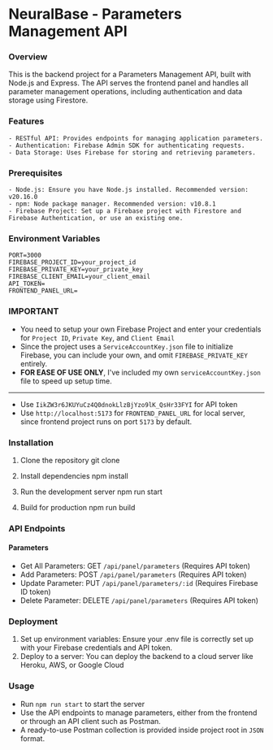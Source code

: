 # NeuralBase - Parameters Management API

### Overview
This is the backend project for a Parameters Management API, built with Node.js and Express.
The API serves the frontend panel and handles all parameter management operations, including authentication and data storage using Firestore.

### Features
	- RESTful API: Provides endpoints for managing application parameters.
	- Authentication: Firebase Admin SDK for authenticating requests.
	- Data Storage: Uses Firebase for storing and retrieving parameters.

### Prerequisites
	- Node.js: Ensure you have Node.js installed. Recommended version: v20.16.0
	- npm: Node package manager. Recommended version: v10.8.1
	- Firebase Project: Set up a Firebase project with Firestore and Firebase Authentication, or use an existing one.

### Environment Variables
	PORT=3000
	FIREBASE_PROJECT_ID=your_project_id
	FIREBASE_PRIVATE_KEY=your_private_key
	FIREBASE_CLIENT_EMAIL=your_client_email
	API_TOKEN=
	FRONTEND_PANEL_URL=

### IMPORTANT
- You need to setup your own Firebase Project and enter your credentials for `Project ID`, `Private Key`, and `Client Email`
- Since the project uses a `ServiceAccountKey.json` file to initialize Firebase, you can include your own, and omit `FIREBASE_PRIVATE_KEY` entirely.
- **FOR EASE OF USE ONLY**, I've included my own `serviceAccountKey.json` file to speed up setup time.

---

- Use `IikZW3r6JKUYuCz4Q0dnokLlzBjYzo9lK_QsHr33FYI` for API token
- Use `http://localhost:5173` for `FRONTEND_PANEL_URL` for local server, since frontend project runs on port `5173` by default.

### Installation
1. Clone the repository
git clone

2. Install dependencies
npm install

3. Run the development server
npm run start

4. Build for production
npm run build


### API Endpoints
#### Parameters
- Get All Parameters: GET `/api/panel/parameters` (Requires API token)
- Add Parameters: POST `/api/panel/parameters` (Requires API token)
- Update Parameter: PUT `/api/panel/parameters/:id` (Requires Firebase ID token)
- Delete Parameter: DELETE `/api/panel/parameters` (Requires API token)

### Deployment
1. Set up environment variables: Ensure your .env file is correctly set up with your Firebase credentials and API token.
2. Deploy to a server: You can deploy the backend to a cloud server like Heroku, AWS, or Google Cloud

### Usage
- Run `npm run start` to start the server
- Use the API endpoints to manage parameters, either from the frontend or through an API client such as Postman.
- A ready-to-use Postman collection is provided inside project root in `JSON` format.